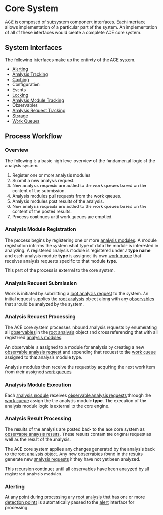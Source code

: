 # Core System

ACE is composed of subsystem component interfaces. Each interface allows implementation of a particular part of the system. An implementation of all of these interfaces would create a complete ACE core system.

## System Interfaces

The following interfaces make up the entirety of the ACE system.

- [Alerting](alerting.md)
- [Analysis Tracking](analysis_tracking.md)
- [Caching](caching.md)
- Configuration
- Events
- [Locking](locking.md)
- [Analysis Module Tracking](analysis_module_tracking.md)
- Observables
- [Analysis Request Tracking](analysis_request_tracking.md)
- [Storage](storage.md)
- [Work Queues](work_queue.md)

## Process Workflow

### Overview

The following is a basic high level overview of the fundamental logic of the analysis system.

1. Register one or more analysis modules.
2. Submit a new analysis request.
3. New analysis requests are added to the work queues based on the content of the submission.
4. Analysis modules pull requests from the work queues.
5. Analysis modules post results of the analysis.
6. New analysis requests are added to the work queues based on the content of the posted results.
7. Process continues until work queues are emptied.

### Analysis Module Registration

The process begins by registering one or more [analysis modules](../design/analysis_module.md). A module registration informs the system what type of data the module is interested in analyzing. A registered analysis module is registered under a **type name** and each analysis module **type** is assigned its own [work queue](work_queue.md) that receives analysis requests specific to that module **type**.

This part of the process is external to the core system.

### Analysis Request Submission

Work is initiated by submitting a [root analysis request](analysis_requests.md#root-analysis-request) to the system. An initial request supplies the [root analysis](../design/root_analysis.md) object along with any [observables](../design/observable.md) that should be analyzed by the system.

### Analysis Request Processing

The ACE core system processes inbound analysis requests by enumerating all [observables](../design/observable.md) in the [root analysis](../design/root_analysis.md) object and cross referencing that with all registered [analysis modules](../design/analysis_module.md).

An observable is assigned to a module for analysis by creating a new [observable analysis request](analysis_requests.md#observable-analysis-request) and appending that request to the [work queue](work_queue.md) assigned to that analysis module type.

Analysis modules then receive the request by acquiring the next work item from their assigned [work queues](work_queue.md).

### Analysis Module Execution

Each [analysis module](../design/analysis_module.md) receives [observable analysis requests](analysis_requests.md#observable-analysis-request) through the [work queue](work_queue.md) assign the the analysis module **type**. The execution of the analysis module logic is external to the core engine.

### Analysis Result Processing

The results of the analysis are posted back to the ace core system as [observable analysis results](analysis_requests.md#observable-analysis-result). These results contain the original request as well as the result of the analysis.

The ACE core system applies any changes generated by the analysis back to the [root analysis](../design/root_analysis.md) object. Any new [observables](../design/observable.md) found in the results generate new [analysis requests](analysis_requests.md) if they have not yet been analyzed.

This recursion continues until all observables have been analyzed by all registered analysis modules.

### Alerting

At any point during processing any [root analysis](../design/root_analysis.md) that has one or more [detection points](../design/detection_points.md) is automatically passed to the [alert](alerting.md) interface for processing.
